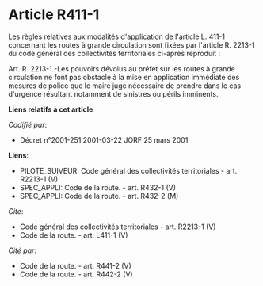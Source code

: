 # Article R411-1

Les règles relatives aux modalités d'application de l'article L. 411-1 concernant les routes à grande circulation sont fixées
par l'article R. 2213-1 du code général des collectivités territoriales ci-après reproduit : 

Art. R. 2213-1.-Les pouvoirs dévolus au préfet sur les routes à grande circulation ne font pas obstacle à la mise en
application immédiate des mesures de police que le maire juge nécessaire de prendre dans le cas d'urgence résultant notamment
de sinistres ou périls imminents.

**Liens relatifs à cet article**

_Codifié par_:

  - Décret n°2001-251 2001-03-22 JORF 25 mars 2001

**Liens**:

  - PILOTE_SUIVEUR: Code général des collectivités territoriales - art. R2213-1 (V)
  - SPEC_APPLI: Code de la route. - art. R432-1 (V)
  - SPEC_APPLI: Code de la route. - art. R432-2 (M)

_Cite_:

  - Code général des collectivités territoriales - art. R2213-1 (V)
  - Code de la route. - art. L411-1 (V)

_Cité par_:

  - Code de la route. - art. R441-2 (V)
  - Code de la route. - art. R442-2 (V)
